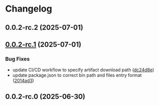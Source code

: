 # Changelog

## 0.0.2-rc.2 (2025-07-01)

## [0.0.2-rc.1](https://github.com/presidio-oss/factifai-mcp-server/compare/v0.0.2-rc.0...v0.0.2-rc.1) (2025-07-01)


### Bug Fixes

* update CI/CD workflow to specify artifact download path ([dc24d8e](https://github.com/presidio-oss/factifai-mcp-server/commit/dc24d8ea88f44df9b5bb5d6e494b48680eb71532))
* update package.json to correct bin path and files entry format ([2014ad3](https://github.com/presidio-oss/factifai-mcp-server/commit/2014ad3a5c1664a50d4ec78bb963beb120d92f1f))

## 0.0.2-rc.0 (2025-06-30)
